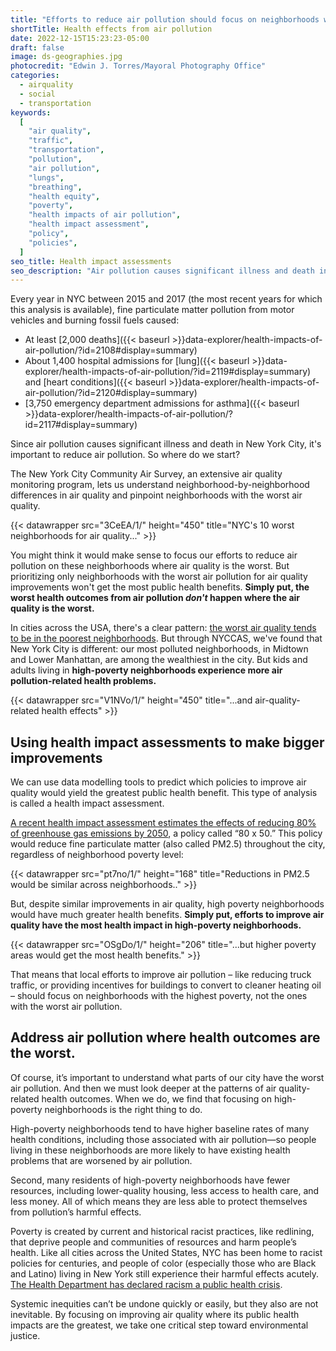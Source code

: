 ```yaml
---
title: "Efforts to reduce air pollution should focus on neighborhoods with the worst health impacts"
shortTitle: Health effects from air pollution
date: 2022-12-15T15:23:23-05:00
draft: false
image: ds-geographies.jpg
photocredit: "Edwin J. Torres/Mayoral Photography Office"
categories:
  - airquality
  - social
  - transportation
keywords:
  [
    "air quality",
    "traffic",
    "transportation",
    "pollution",
    "air pollution",
    "lungs",
    "breathing",
    "health equity",
    "poverty",
    "health impacts of air pollution",
    "health impact assessment",
    "policy",
    "policies",
  ]
seo_title: Health impact assessments
seo_description: "Air pollution causes significant illness and death in New York City. To improve health, where should we start?"
---
```


Every year in NYC between 2015 and 2017 (the most recent years for which this analysis is available), fine particulate matter pollution from motor vehicles and burning fossil fuels caused:

- At least [2,000 deaths]({{< baseurl >}}data-explorer/health-impacts-of-air-pollution/?id=2108#display=summary)
- About 1,400 hospital admissions for [lung]({{< baseurl >}}data-explorer/health-impacts-of-air-pollution/?id=2119#display=summary) and [heart conditions]({{< baseurl >}}data-explorer/health-impacts-of-air-pollution/?id=2120#display=summary)
- [3,750 emergency department admissions for asthma]({{< baseurl >}}data-explorer/health-impacts-of-air-pollution/?id=2117#display=summary)

Since air pollution causes significant illness and death in New York City, it's important to reduce air pollution. So where do we start?

The New York City Community Air Survey, an extensive air quality monitoring program, lets us understand neighborhood-by-neighborhood differences in air quality and pinpoint neighborhoods with the worst air quality.

{{< datawrapper src="3CeEA/1/" height="450" title="NYC's 10 worst neighborhoods for air quality..." >}}

You might think it would make sense to focus our efforts to reduce air pollution on these neighborhoods where air quality is the worst. But prioritizing only neighborhoods with the worst air pollution for air quality improvements won't get the most public health benefits. **Simply put, the worst health outcomes from air pollution _don't_ happen where the air quality is the worst.**

In cities across the USA, there's a clear pattern: [the worst air quality tends to be in the poorest neighborhoods](https://pubmed.ncbi.nlm.nih.gov/24076625/). But through NYCCAS, we've found that New York City is different: our most polluted neighborhoods, in Midtown and Lower Manhattan, are among the wealthiest in the city. But kids and adults living in **high-poverty neighborhoods experience more air pollution-related health problems.**

{{< datawrapper src="V1NVo/1/" height="450" title="...and air-quality-related health effects" >}}

## Using health impact assessments to make bigger improvements

We can use data modelling tools to predict which policies to improve air quality would yield the greatest public health benefit. This type of analysis is called a health impact assessment.

[A recent health impact assessment estimates the effects of reducing 80% of greenhouse gas emissions by 2050](https://pubs.acs.org/doi/full/10.1021/acs.est.0c00694), a policy called “80 x 50.” This policy would reduce fine particulate matter (also called PM2.5) throughout the city, regardless of neighborhood poverty level:

{{< datawrapper src="pt7no/1/" height="168" title="Reductions in PM2.5 would be similar across neighborhoods.." >}}

But, despite similar improvements in air quality, high poverty neighborhoods would have much greater health benefits. **Simply put, efforts to improve air quality have the most health impact in high-poverty neighborhoods.**

{{< datawrapper src="OSgDo/1/" height="206" title="...but higher poverty areas would get the most health benefits." >}}

That means that local efforts to improve air pollution – like reducing truck traffic, or providing incentives for buildings to convert to cleaner heating oil – should focus on neighborhoods with the highest poverty, not the ones with the worst air pollution.

## Address air pollution where health outcomes are the worst.

Of course, it’s important to understand what parts of our city have the worst air pollution. And then we must look deeper at the patterns of air quality-related health outcomes. When we do, we find that focusing on high-poverty neighborhoods is the right thing to do.

High-poverty neighborhoods tend to have higher baseline rates of many health conditions, including those associated with air pollution—so people living in these neighborhoods are more likely to have existing health problems that are worsened by air pollution.

Second, many residents of high-poverty neighborhoods have fewer resources, including lower-quality housing, less access to health care, and less money. All of which means they are less able to protect themselves from pollution’s harmful effects.

Poverty is created by current and historical racist practices, like redlining, that deprive people and communities of resources and harm people’s health. Like all cities across the United States, NYC has been home to racist policies for centuries, and people of color (especially those who are Black and Latino) living in New York still experience their harmful effects acutely. [The Health Department has declared racism a public health crisis](https://www.nyc.gov/site/doh/about/press/pr2021/board-of-health-declares-racism-public-health-crisis.page).

Systemic inequities can’t be undone quickly or easily, but they also are not inevitable. By focusing on improving air quality where its public health impacts are the greatest, we take one critical step toward environmental justice.
